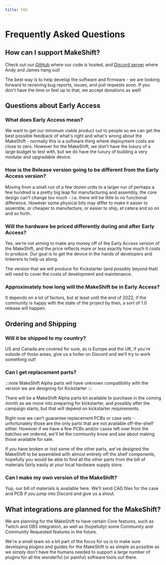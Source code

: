 ```yaml
---
title: FAQ
---
```

# Frequently Asked Questions

## How can I support MakeShift?

Check out our [GitHub](https://github.com/EosFoundry) where our code is hosted, and [Discord server](https://discordapp.com/invite/hPw4j3vfCT) where Andy and James hang out!

The best way is to help develop the software and firmware - we are looking forward to receiving bug reports, issues, and pull requests soon.
If you don't have the time or feel up to that, we accept donations as well!

## Questions about Early Access

### What does Early Access mean?

We want to get our minimum viable product out to people so we can get the best possible feedback of what's right and what's wrong about the MakeShift - normally this is a software thing where deployment costs are close to zero. However for the MakeShift, we don't have the luxury of a large budget to test with, but we do have the luxury of building a very modular and upgradable device.

### How is the Release version going to be different from the Early Access version?

Moving from a small run of a few dozen units to a larger run of perhaps a few hundred is a pretty big leap for manufacturing and assembly, the core design can't change too much - i.e. there will be little to no functional difference. However some physical bits may differ to make it easier to assemble, or cheaper to manufacture, or easier to ship, et cetera and so on and so forth.

### Will the hardware be priced differently during and after Early Access?

Yes, we're not aiming to make any money off of the Early Access version of the MakeShift, and the price reflects more or less exactly how much it costs to produce. Our goal is to get the device in the hands of developers and tinkerers to help us along.

The version that we will produce for Kickstarter (and possibly beyond that) will need to cover the costs of development and maintenance.

### Approximately how long will the MakeShift be in Early Access?

It depends on a lot of factors, but at least until the end of 2022, if the community is happy with the state of the project by then, a sort of 1.0 release will happen.

## Ordering and Shipping

### Will it be shipped to my country?

US and Canada are covered for sure, as is Europe and the UK, if you're outside of those areas, give us a holler on Discord and we'll try to work something out!

### Can I get replacement parts?

:::note
MakeShift Alpha parts will have unknown compatibility with the version we are designing for Kickstarter
:::

There will be a MakeShift Alpha parts kit available to purchase in the coming month as we move into preparing for kickstarter, and possibly after the campaign starts, but that will depend on kickstarter requirements. 

Right now we can't guarantee replacement PCBs or case sets - unfortunately those are the only parts that are not available off-the-shelf either. However if we have a few PCBs and/or cases left over from the batches we ordered, we'll let the community know and see about making those available for sale.

If you have broken or lost some of the other parts, we've designed the MakeShift to be assembled with almost entirely off the shelf components, hopefully you would be able to find all the other parts from the bill of materials fairly easily at your local hardware supply store.

### Can I make my own version of the MakeShift?

Yup, our bill of materials is available here. We'll send CAD files for the case and PCB if you jump into Discord and give us a shout.

## What integrations are planned for the MakeShift?

We are planning for the MakeShift to have certain Core features, such as Twitch and OBS integration, as well as (hopefully) some Community and Community Requested features in the future.

We're a small team so a bit part of the focus for us is to make sure developing plugins and guides for the MakeShift is as simple as possible as we simply don't have the humans needed to support a large number of plugins for all the wonderful (or painful) software tools out there.
